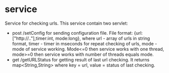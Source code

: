 # service

Service for checking urls. 
This service contain two servlet:
- post /setConfig for sending configuration file. File format: {url:["http://.."],timer:int, mode:long}, where url - array of urls in string format,
timer - timer in mseconds for repeat checking of urls, mode - mode of service working. Mode<=0 then service works with one thread, 
mode>=0 then service works with number of threads equals mode. 
- get /getURLStatus for getting result of last url checking. It returns map<String,String> where key = url, value = status of last checking.

